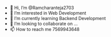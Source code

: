 - 👋 Hi, I’m @Ramcharanteja2703
- 👀 I’m interested in Web Development
- 🌱 I’m currently learning Backend Development
- 💞️ I’m looking to collaborate on ...
- 📫 How to reach me 7569943648

<!---
Ramcharanteja2703/Ramcharanteja2703 is a ✨ special ✨ repository because its `README.md` (this file) appears on your GitHub profile.
You can click the Preview link to take a look at your changes.
--->
